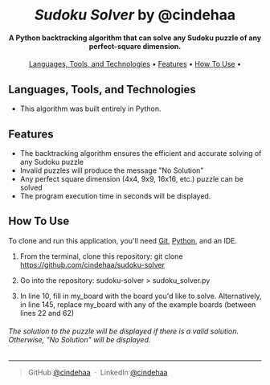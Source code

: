 <h1 align="center">
  <br>
  <i>Sudoku Solver</i> by @cindehaa
  <br>
</h1>

<h4 align="center">A Python backtracking algorithm that can solve any Sudoku puzzle of any perfect-square dimension.</h4>

<p align="center">
  <a href="#languages-tools-and-technologies">Languages, Tools, and Technologies</a> •
  <a href="features">Features</a> •
  <a href="#how-to-use">How To Use</a> •
</p>

## Languages, Tools, and Technologies

* This algorithm was built entirely in Python.

## Features

* The backtracking algorithm ensures the efficient and accurate solving of any Sudoku puzzle
* Invalid puzzles will produce the message "No Solution"
* Any perfect square dimension (4x4, 9x9, 16x16, etc.) puzzle can be solved
* The program execution time in seconds will be displayed.

## How To Use

To clone and run this application, you'll need [Git](https://git-scm.com), [Python](https://www.python.org/downloads/), and an IDE.

1. From the terminal, clone this repository:
git clone https://github.com/cindehaa/sudoku-solver

2. Go into the repository:
sudoku-solver > sudoku_solver.py

3. In line 10, fill in my_board with the board you'd like to solve. Alternatively, in line 145, replace my_board with any of the example boards (between lines 22 and 62)

###### The solution to the puzzle will be displayed if there is a valid solution. Otherwise, "No Solution" will be displayed.

---

> GitHub [@cindehaa](https://github.com/cindehaa) &nbsp;&middot;&nbsp;
> LinkedIn [@cindehaa](https://www.linkedin.com/in/cindehaa/)


